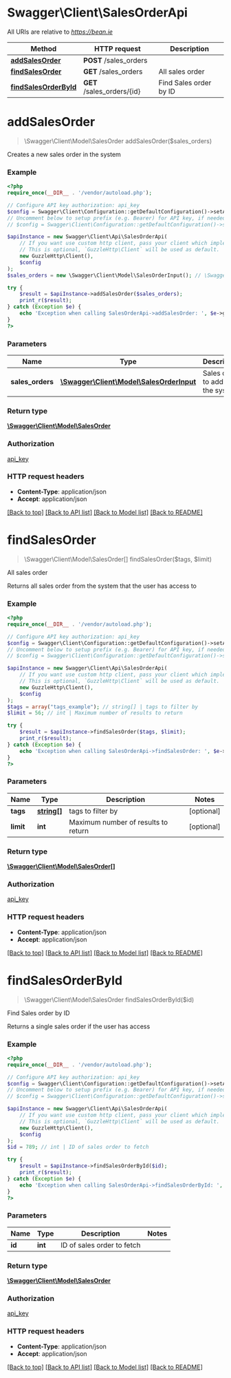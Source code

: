 # Swagger\Client\SalesOrderApi

All URIs are relative to *https://bean.ie*

Method | HTTP request | Description
------------- | ------------- | -------------
[**addSalesOrder**](SalesOrderApi.md#addSalesOrder) | **POST** /sales_orders | 
[**findSalesOrder**](SalesOrderApi.md#findSalesOrder) | **GET** /sales_orders | All sales order
[**findSalesOrderById**](SalesOrderApi.md#findSalesOrderById) | **GET** /sales_orders/{id} | Find Sales order by ID


# **addSalesOrder**
> \Swagger\Client\Model\SalesOrder addSalesOrder($sales_orders)



Creates a new sales order in the system

### Example
```php
<?php
require_once(__DIR__ . '/vendor/autoload.php');

// Configure API key authorization: api_key
$config = Swagger\Client\Configuration::getDefaultConfiguration()->setApiKey('ApiKey', 'YOUR_API_KEY');
// Uncomment below to setup prefix (e.g. Bearer) for API key, if needed
// $config = Swagger\Client\Configuration::getDefaultConfiguration()->setApiKeyPrefix('ApiKey', 'Bearer');

$apiInstance = new Swagger\Client\Api\SalesOrderApi(
    // If you want use custom http client, pass your client which implements `GuzzleHttp\ClientInterface`.
    // This is optional, `GuzzleHttp\Client` will be used as default.
    new GuzzleHttp\Client(),
    $config
);
$sales_orders = new \Swagger\Client\Model\SalesOrderInput(); // \Swagger\Client\Model\SalesOrderInput | Sales order to add to the system

try {
    $result = $apiInstance->addSalesOrder($sales_orders);
    print_r($result);
} catch (Exception $e) {
    echo 'Exception when calling SalesOrderApi->addSalesOrder: ', $e->getMessage(), PHP_EOL;
}
?>
```

### Parameters

Name | Type | Description  | Notes
------------- | ------------- | ------------- | -------------
 **sales_orders** | [**\Swagger\Client\Model\SalesOrderInput**](../Model/SalesOrderInput.md)| Sales order to add to the system |

### Return type

[**\Swagger\Client\Model\SalesOrder**](../Model/SalesOrder.md)

### Authorization

[api_key](../../README.md#api_key)

### HTTP request headers

 - **Content-Type**: application/json
 - **Accept**: application/json

[[Back to top]](#) [[Back to API list]](../../README.md#documentation-for-api-endpoints) [[Back to Model list]](../../README.md#documentation-for-models) [[Back to README]](../../README.md)

# **findSalesOrder**
> \Swagger\Client\Model\SalesOrder[] findSalesOrder($tags, $limit)

All sales order

Returns all sales order from the system that the user has access to

### Example
```php
<?php
require_once(__DIR__ . '/vendor/autoload.php');

// Configure API key authorization: api_key
$config = Swagger\Client\Configuration::getDefaultConfiguration()->setApiKey('ApiKey', 'YOUR_API_KEY');
// Uncomment below to setup prefix (e.g. Bearer) for API key, if needed
// $config = Swagger\Client\Configuration::getDefaultConfiguration()->setApiKeyPrefix('ApiKey', 'Bearer');

$apiInstance = new Swagger\Client\Api\SalesOrderApi(
    // If you want use custom http client, pass your client which implements `GuzzleHttp\ClientInterface`.
    // This is optional, `GuzzleHttp\Client` will be used as default.
    new GuzzleHttp\Client(),
    $config
);
$tags = array("tags_example"); // string[] | tags to filter by
$limit = 56; // int | Maximum number of results to return

try {
    $result = $apiInstance->findSalesOrder($tags, $limit);
    print_r($result);
} catch (Exception $e) {
    echo 'Exception when calling SalesOrderApi->findSalesOrder: ', $e->getMessage(), PHP_EOL;
}
?>
```

### Parameters

Name | Type | Description  | Notes
------------- | ------------- | ------------- | -------------
 **tags** | [**string[]**](../Model/string.md)| tags to filter by | [optional]
 **limit** | **int**| Maximum number of results to return | [optional]

### Return type

[**\Swagger\Client\Model\SalesOrder[]**](../Model/SalesOrder.md)

### Authorization

[api_key](../../README.md#api_key)

### HTTP request headers

 - **Content-Type**: application/json
 - **Accept**: application/json

[[Back to top]](#) [[Back to API list]](../../README.md#documentation-for-api-endpoints) [[Back to Model list]](../../README.md#documentation-for-models) [[Back to README]](../../README.md)

# **findSalesOrderById**
> \Swagger\Client\Model\SalesOrder findSalesOrderById($id)

Find Sales order by ID

Returns a single sales order if the user has access

### Example
```php
<?php
require_once(__DIR__ . '/vendor/autoload.php');

// Configure API key authorization: api_key
$config = Swagger\Client\Configuration::getDefaultConfiguration()->setApiKey('ApiKey', 'YOUR_API_KEY');
// Uncomment below to setup prefix (e.g. Bearer) for API key, if needed
// $config = Swagger\Client\Configuration::getDefaultConfiguration()->setApiKeyPrefix('ApiKey', 'Bearer');

$apiInstance = new Swagger\Client\Api\SalesOrderApi(
    // If you want use custom http client, pass your client which implements `GuzzleHttp\ClientInterface`.
    // This is optional, `GuzzleHttp\Client` will be used as default.
    new GuzzleHttp\Client(),
    $config
);
$id = 789; // int | ID of sales order to fetch

try {
    $result = $apiInstance->findSalesOrderById($id);
    print_r($result);
} catch (Exception $e) {
    echo 'Exception when calling SalesOrderApi->findSalesOrderById: ', $e->getMessage(), PHP_EOL;
}
?>
```

### Parameters

Name | Type | Description  | Notes
------------- | ------------- | ------------- | -------------
 **id** | **int**| ID of sales order to fetch |

### Return type

[**\Swagger\Client\Model\SalesOrder**](../Model/SalesOrder.md)

### Authorization

[api_key](../../README.md#api_key)

### HTTP request headers

 - **Content-Type**: application/json
 - **Accept**: application/json

[[Back to top]](#) [[Back to API list]](../../README.md#documentation-for-api-endpoints) [[Back to Model list]](../../README.md#documentation-for-models) [[Back to README]](../../README.md)

